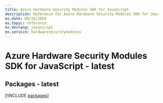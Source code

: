 ```yaml
---
title: Azure Hardware Security Modules SDK for JavaScript
description: Reference for Azure Hardware Security Modules SDK for JavaScript
ms.date: 09/26/2024
ms.topic: reference
ms.devlang: javascript
ms.service: hardwaresecuritymodules
---
```

# Azure Hardware Security Modules SDK for JavaScript - latest
## Packages - latest
[!INCLUDE [packages](hardware-security-modules-index.md)]